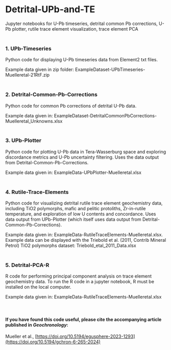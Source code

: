 # Detrital-UPb-and-TE
Jupyter notebooks for U-Pb timeseries, detrital common Pb corrections, U-Pb plotter, rutile trace element visualization, trace element PCA

### <br> 1. UPb-Timeseries
Python code for displaying U-Pb timeseries data from Element2 txt files. 

Example data given in zip folder: ExampleDataset-UPbTimeseries-Muelleretal-21RtF.zip <br> 


### <br> 2. Detrital-Common-Pb-Corrections
Python code for common Pb corrections of detrital U-Pb data. 

Example data given in: ExampleDataset-DetritalCommonPbCorrections-Muelleretal_Unknowns.xlsx


### <br> 3. UPb-Plotter
Python code for plotting U-Pb data in Tera-Wasserburg space and exploring discordance metrics and U-Pb uncertainty filtering. Uses the data output from Detrital-Common-Pb-Corrections.

Example data given in: ExampleData-UPbPlotter-Muelleretal.xlsx


### <br> 4. Rutile-Trace-Elements
Python code for visualizing detrital rutile trace element geochemistry data, including TiO2 polymorphs, mafic and pelitic protoliths, Zr-in-rutile temperature, and exploration of low U contents and concordance. Uses data output from UPb-Plotter (which itself uses data output from Detrital-Common-Pb-Corrections).

Example data given in: ExampleData-RutileTraceElements-Muelleretal.xlsx. 
<br> Example data can be displayed with the Triebold et al. (2011, Contrib Mineral Petrol) TiO2 polymorphs dataset: Triebold_etal_2011_Data.xlsx


### <br> 5. Detrital-PCA-R
R code for performing principal component analysis on trace element geochemistry data. To run the R code in a jupyter notebook, R must be installed on the local computer.

Example data given in: ExampleData-RutileTraceElements-Muelleretal.xlsx <br> 
<br> 

#### <br> If you have found this code useful, please cite the accompanying article published in *Geochronology*:
 Mueller et al., [https://doi.org/10.5194/egusphere-2023-1293](https://doi.org/10.5194/gchron-6-265-2024)
